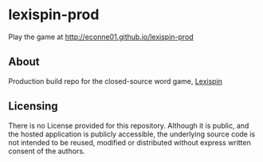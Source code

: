 # lexispin-prod
Play the game at http://econne01.github.io/lexispin-prod

## About
Production build repo for the closed-source word game, [Lexispin](https://github.com/bintancoulibaly/GamesGamesGames)

## Licensing
There is no License provided for this repository. Although it is public, and the hosted application is publicly accessible, the underlying source code is not intended to be reused, modified or distributed without express written consent of the authors.
